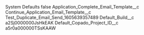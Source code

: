 <?xml version="1.0" encoding="UTF-8"?>
<CustomMetadata xmlns="http://soap.sforce.com/2006/04/metadata" xmlns:xsi="http://www.w3.org/2001/XMLSchema-instance" xmlns:xsd="http://www.w3.org/2001/XMLSchema">
    <label>System Defaults</label>
    <protected>false</protected>
    <values>
        <field>Application_Complete_Email_Template__c</field>
        <value xsi:nil="true"/>
    </values>
    <values>
        <field>Continue_Application_Email_Template__c</field>
        <value xsi:type="xsd:string">Test_Duplicate_Email_Send_1605639357489</value>
    </values>
    <values>
        <field>Default_Build__c</field>
        <value xsi:type="xsd:string">a2Sj0000000JsHkEAK</value>
    </values>
    <values>
        <field>Default_Copado_Project_ID__c</field>
        <value xsi:type="xsd:string">a5r0a000000TSsKAAW</value>
    </values>
</CustomMetadata>
